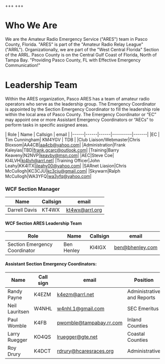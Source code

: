 +++
+++

# Who We Are
We are the Amateur Radio Emergency Service ("ARES") team in Pasco County, Florida. "ARES" is part of the "Amateur Radio Relay League" ("ARRL"). Organizationally, we are part of the "West Central Florida" Section of the ARRL. Pasco County is on the Central Gulf Coast of Florida, North of Tampa Bay.
"Providing Pasco County, FL with Effective Emergency Communication!"


# Leadership Team
Within the ARES organization, Pasco ARES has a team of amateur radio operators who serve as the leadership group. The Emergency Coordinator is appointed by the Section Emergency Coordinator to fill the leadership role within the local area of Pasco County. The Emergency Coordinator or “EC” may appoint one or more Assistant Emergency Coordinators or “AECs” to perform tasks in specific assigned areas.

| Role | Name | Callsign | email |
|------|------|------|----------|-------|
|EC | Tim Cunningham| KM4YGV | TDB |
|Club Liaison/Webmaster|Chris Bloxsom|AA4CB|aa4cb@yahoo.com|
|Administration|Frank Kaleyias|TBD|frank.gcarc@outlook.com|
|Training|Barry Keaveny|N2NVP|keavbv@msn.com|
|AEC|Steve Coe| KI4LVH|ki4lvh@arrl.net|
|Training Officer|John Leahy|KK4ITX|jleahy00@yahoo.com|
|SARnet Liasion|Chris McCullogh|KC3CJU|kc3cju@gmail.com|
|Skywarn|Ralph McCullogh|WA3YFQ|wa3yfq@yahoo.com|



### WCF Section Manager
| Name | Callsign | email |
|------|----------|-------|
|Darrell Davis|KT4WX|kt4wx@arrl.org|

#### WCF Section ARES Leadership Team
| Role | Name| Callsign | email |
|------|-----|----------|-------|
|Section Emergency Coordinator|Ben Henley|KI4IGX|ben@bhenley.com|


#### Assistant Section Emergency Coordinators:

| Name | Call sign | email | Position |
|------|-----------|-------|--------------|
| Randy Payne | K4EZM | k4ezm@arrl.net | Administrative and Reports |
| Neil Lauritsen | W4NHL | w4nhl.1@gmail.com | SEC Emeritus |
|Paul Womble | K4FB | pwomble@tampabay.rr.com |  Inland Counties|
|Larry Ruegger | KO4QS | lruegger@gte.net | Coastal Counties |
|Roy Drury | K4DCT | rdrury@hcaresraces.org | Administrative |